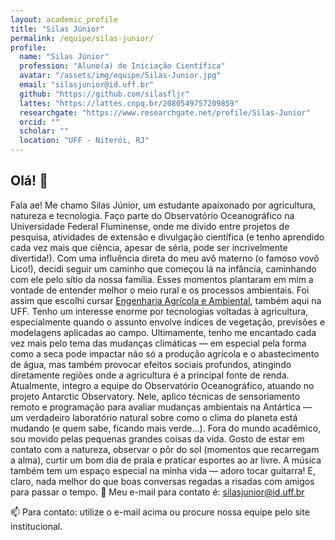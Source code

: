 ```yaml
---
layout: academic_profile
title: "Silas Júnior"
permalink: /equipe/silas-junior/
profile:
  name: "Silas Júnior"
  profession: "Aluno(a) de Iniciação Científica"
  avatar: "/assets/img/equipe/Silas-Junior.jpg"
  email: "silasjunior@id.uff.br"
  github: "https://github.com/silasfljr"
  lattes: "https://lattes.cnpq.br/2080549757209859"
  researchgate: "https://www.researchgate.net/profile/Silas-Junior"
  orcid: ""
  scholar: ""
  location: "UFF - Niterói, RJ"
---
```


## Olá! 👋

Fala ae! Me chamo Silas Júnior, um estudante apaixonado por agricultura, natureza e tecnologia. Faço parte do Observatório Oceanográfico na Universidade Federal Fluminense, onde me divido entre projetos de pesquisa, atividades de extensão e divulgação científica (e tenho aprendido cada vez mais que ciência, apesar de séria, pode ser incrivelmente divertida!).
Com uma influência direta do meu avô materno (o famoso vovô Lico!), decidi seguir um caminho que começou lá na infância, caminhando com ele pelo sítio da nossa família. Esses momentos plantaram em mim a vontade de entender melhor o meio rural e os processos ambientais. Foi assim que escolhi cursar [Engenharia Agrícola e Ambiental](https://youtu.be/LIafAXOcBus?si=YBAOjRyEntvJkKG3), também aqui na UFF.
Tenho um interesse enorme por tecnologias voltadas à agricultura, especialmente quando o assunto envolve índices de vegetação, previsões e modelagens aplicadas ao campo. Ultimamente, tenho me encantado cada vez mais pelo tema das mudanças climáticas — em especial pela forma como a seca pode impactar não só a produção agrícola e o abastecimento de água, mas também provocar efeitos sociais profundos, atingindo diretamente regiões onde a agricultura é a principal fonte de renda.
Atualmente, integro a equipe do Observatório Oceanográfico, atuando no projeto Antarctic Observatory. Nele, aplico técnicas de sensoriamento remoto e programação para avaliar mudanças ambientais na Antártica — um verdadeiro laboratório natural sobre como o clima do planeta está mudando (e quem sabe, ficando mais verde...).
Fora do mundo acadêmico, sou movido pelas pequenas grandes coisas da vida. Gosto de estar em contato com a natureza, observar o pôr do sol (momentos que recarregam a alma), curtir um bom dia de praia e praticar esportes ao ar livre. A música também tem um espaço especial na minha vida — adoro tocar guitarra! E, claro, nada melhor do que boas conversas regadas a risadas com amigos para passar o tempo.
📧 Meu e-mail para contato é: silasjunior@id.uff.br

📫 Para contato: utilize o e-mail acima ou procure nossa equipe pelo site institucional.
